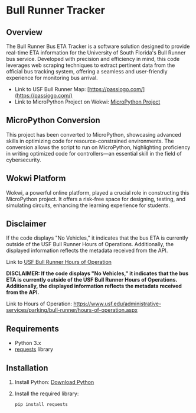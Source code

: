 # Bull Runner Tracker

## Overview

The Bull Runner Bus ETA Tracker is a software solution designed to provide real-time ETA information for the University of South Florida's Bull Runner bus service. Developed with precision and efficiency in mind, this code leverages web scraping techniques to extract pertinent data from the official bus tracking system, offering a seamless and user-friendly experience for monitoring bus arrival.

- Link to USF Bull Runner Map: [https://passiogo.com/](https://passiogo.com/)
- Link to MicroPython Project on Wokwi: [MicroPython Project](https://wokwi.com/projects/381869504327580673)

## MicroPython Conversion

This project has been converted to MicroPython, showcasing advanced skills in optimizing code for resource-constrained environments. The conversion allows the script to run on MicroPython, highlighting proficiency in writing optimized code for controllers—an essential skill in the field of cybersecurity.

## Wokwi Platform

Wokwi, a powerful online platform, played a crucial role in constructing this MicroPython project. It offers a risk-free space for designing, testing, and simulating circuits, enhancing the learning experience for students.

## Disclaimer

If the code displays "No Vehicles," it indicates that the bus ETA is currently outside of the USF Bull Runner Hours of Operations. Additionally, the displayed information reflects the metadata received from the API.

Link to [USF Bull Runner Hours of Operation](https://www.usf.edu/administrative-services/parking/bull-runner/hours-of-operation.aspx)



**DISCLAIMER: If the code displays "No Vehicles," it indicates that the bus ETA is currently outside of the USF Bull Runner Hours of Operations. Additionally, the displayed information reflects the metadata received from the API.**

Link to Hours of Operation: https://www.usf.edu/administrative-services/parking/bull-runner/hours-of-operation.aspx


## Requirements

- Python 3.x
- [requests](https://pypi.org/project/requests/) library

## Installation

1. Install Python: [Download Python](https://www.python.org/downloads/)
2. Install the required library:

   ```bash
   pip install requests


